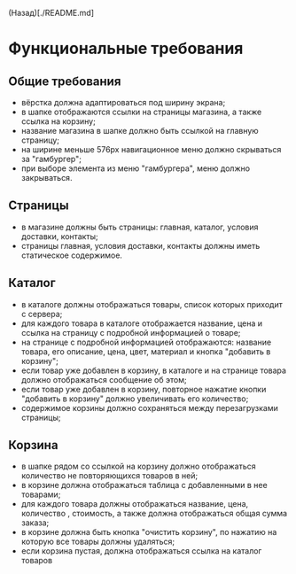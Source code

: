 (Назад)[./README.md]

# Функциональные требования

## Общие требования

- вёрстка должна адаптироваться под ширину экрана;
- в шапке отображаются ссылки на страницы магазина, а также ссылка на корзину;
- название магазина в шапке должно быть ссылкой на главную страницу;
- на ширине меньше 576px навигационное меню должно скрываться за "гамбургер";
- при выборе элемента из меню "гамбургера", меню должно закрываться.

## Страницы

- в магазине должны быть страницы: главная, каталог, условия доставки, контакты;
- страницы главная, условия доставки, контакты должны иметь статическое содержимое.

## Каталог

- в каталоге должны отображаться товары, список которых приходит с сервера;
- для каждого товара в каталоге отображается название, цена и ссылка на страницу с подробной информацией о товаре;
- на странице с подробной информацией отображаются: название товара, его описание, цена, цвет, материал и кнопка "добавить в корзину";
- если товар уже добавлен в корзину, в каталоге и на странице товара должно отображаться сообщение об этом;
- если товар уже добавлен в корзину, повторное нажатие кнопки "добавить в корзину" должно увеличивать его количество;
- содержимое корзины должно сохраняться между перезагрузками страницы;

## Корзина

- в шапке рядом со ссылкой на корзину должно отображаться количество не повторяющихся товаров в ней;
- в корзине должна отображаться таблица с добавленными в нее товарами;
- для каждого товара должны отображаться название, цена, количество , стоимость, а также должна отображаться общая сумма заказа;
- в корзине должна быть кнопка "очистить корзину", по нажатию на которую все товары должны удаляться;
- если корзина пустая, должна отображаться ссылка на каталог товаров
